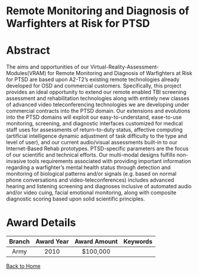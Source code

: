 
Remote Monitoring and Diagnosis of Warfighters at Risk for PTSD
===============================================================

# Abstract


The aims and opportunities of our Virtual-Reality-Assessment-Modules(VRAM) for Remote Monitoring and Diagnosis of Warfighters at Risk for PTSD are based upon A2-T2’s existing remote technologies already developed for OSD and commercial customers.  Specifically, this project provides an ideal opportunity to extend our remote enabled TBI screening assessment and rehabilitation technologies along with entirely new classes of advanced video teleconferencing technologies we are developing under commercial contracts into the PTSD domain. Our extensions and evolutions into the PTSD domains will exploit our easy-to-understand, ease-to-use monitoring, screening, and diagnostic interfaces customized for medical staff uses for assessments of return-to-duty status, affective computing (artificial intelligence dynamic adjustment of task difficulty to the type and level of user), and our current audio/visual assessments built-in to our Internet-Based Rehab prototypes. PTSD-specific parameters are the focus of our scientific and technical efforts. Our multi-modal designs fulfills non-invasive tools requirements associated with providing important information regarding a warfighter’s mental health status through detection and monitoring of biological patterns and/or signals (e.g. based on normal phone conversations and video-teleconferences) includes advanced hearing and listening screening and diagnoses inclusive of automated audio and/or video cuing, facial emotional monitoring, along with composite diagnostic scoring based upon solid scientific principles.  

# Award Details

|Branch|Award Year|Award Amount|Keywords|
| :---: | :---: | :---: | :---: |
|Army|2010|$100,000||
  
  


[Back to Home](https://github.com/chrischow/dod_sbir_awards#2301)